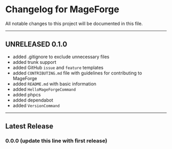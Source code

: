 # Changelog for MageForge

All notable changes to this project will be documented in this file.

---

## UNRELEASED 0.1.0

- added .gitignore to exclude unnecessary files
- added trunk support
- added GitHub `issue` and `feature` templates
- added `CONTRIBUTING.md` file with guidelines for contributing to MageForge
- added `README.md` with basic information
- added `HelloMageForgeCommand`
- added phpcs
- added dependabot
- added `VersionCommand`

---

## Latest Release

### 0.0.0 (update this line with first release)
